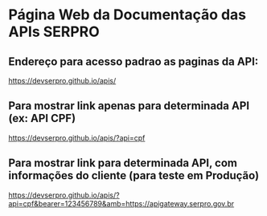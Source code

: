 # Página Web da Documentação das APIs SERPRO

## Endereço para acesso padrao as paginas da API:

https://devserpro.github.io/apis/

## Para mostrar link apenas para determinada API (ex: API CPF)

https://devserpro.github.io/apis/?api=cpf

## Para mostrar link para determinada API, com informações do cliente (para teste em Produção)

https://devserpro.github.io/apis/?api=cpf&bearer=123456789&amb=https://apigateway.serpro.gov.br
